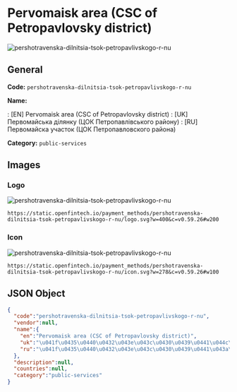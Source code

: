 
# Pervomaisk area (CSC of Petropavlovsky district) 
![pershotravenska-dilnitsia-tsok-petropavlivskogo-r-nu](https://static.openfintech.io/payment_methods/pershotravenska-dilnitsia-tsok-petropavlivskogo-r-nu/logo.svg?w=400&c=v0.59.26#w200)  

## General 
**Code:** `pershotravenska-dilnitsia-tsok-petropavlivskogo-r-nu` 
 
**Name:** 
 
:	[EN] Pervomaisk area (CSC of Petropavlovsky district) 
:	[UK] Первомайська ділянку (ЦОК Петропавлівського району) 
:	[RU] Первомайска участок (ЦОК Петропавловского района) 
 
**Category:** `public-services` 
 

## Images 

### Logo 
![pershotravenska-dilnitsia-tsok-petropavlivskogo-r-nu](https://static.openfintech.io/payment_methods/pershotravenska-dilnitsia-tsok-petropavlivskogo-r-nu/logo.svg?w=400&c=v0.59.26#w200)  

```
https://static.openfintech.io/payment_methods/pershotravenska-dilnitsia-tsok-petropavlivskogo-r-nu/logo.svg?w=400&c=v0.59.26#w200
```  

### Icon 
![pershotravenska-dilnitsia-tsok-petropavlivskogo-r-nu](https://static.openfintech.io/payment_methods/pershotravenska-dilnitsia-tsok-petropavlivskogo-r-nu/icon.svg?w=278&c=v0.59.26#w100)  

```
https://static.openfintech.io/payment_methods/pershotravenska-dilnitsia-tsok-petropavlivskogo-r-nu/icon.svg?w=278&c=v0.59.26#w100
```  

## JSON Object 

```json
{
  "code":"pershotravenska-dilnitsia-tsok-petropavlivskogo-r-nu",
  "vendor":null,
  "name":{
    "en":"Pervomaisk area (CSC of Petropavlovsky district)",
    "uk":"\u041f\u0435\u0440\u0432\u043e\u043c\u0430\u0439\u0441\u044c\u043a\u0430 \u0434\u0456\u043b\u044f\u043d\u043a\u0443 (\u0426\u041e\u041a \u041f\u0435\u0442\u0440\u043e\u043f\u0430\u0432\u043b\u0456\u0432\u0441\u044c\u043a\u043e\u0433\u043e \u0440\u0430\u0439\u043e\u043d\u0443)",
    "ru":"\u041f\u0435\u0440\u0432\u043e\u043c\u0430\u0439\u0441\u043a\u0430 \u0443\u0447\u0430\u0441\u0442\u043e\u043a (\u0426\u041e\u041a \u041f\u0435\u0442\u0440\u043e\u043f\u0430\u0432\u043b\u043e\u0432\u0441\u043a\u043e\u0433\u043e \u0440\u0430\u0439\u043e\u043d\u0430)"
  },
  "description":null,
  "countries":null,
  "category":"public-services"
}
```  
